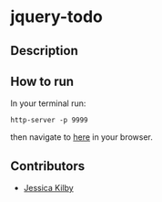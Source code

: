 # jquery-todo

## Description

## How to run
In your terminal run:
```
http-server -p 9999
```
then navigate to [here](http://localhost:9999) in your browser.

## Contributors
- [Jessica Kilby](https://github.com/jessicakilby)